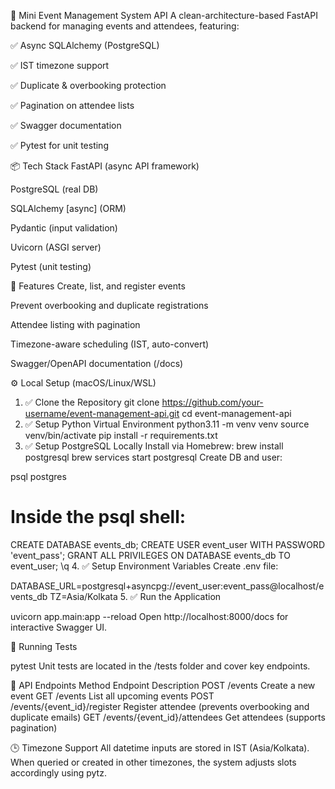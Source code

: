 🧪 Mini Event Management System API
A clean-architecture-based FastAPI backend for managing events and attendees, featuring:

✅ Async SQLAlchemy (PostgreSQL)

✅ IST timezone support

✅ Duplicate & overbooking protection

✅ Pagination on attendee lists

✅ Swagger documentation

✅ Pytest for unit testing

📦 Tech Stack
FastAPI (async API framework)

PostgreSQL (real DB)

SQLAlchemy [async] (ORM)

Pydantic (input validation)

Uvicorn (ASGI server)

Pytest (unit testing)

🚀 Features
Create, list, and register events

Prevent overbooking and duplicate registrations

Attendee listing with pagination

Timezone-aware scheduling (IST, auto-convert)

Swagger/OpenAPI documentation (/docs)

⚙️ Local Setup (macOS/Linux/WSL)
1. ✅ Clone the Repository
git clone https://github.com/your-username/event-management-api.git
cd event-management-api
2. ✅ Setup Python Virtual Environment
python3.11 -m venv venv
source venv/bin/activate
pip install -r requirements.txt
3. ✅ Setup PostgreSQL Locally
Install via Homebrew:
brew install postgresql
brew services start postgresql
Create DB and user:

psql postgres
# Inside the psql shell:
CREATE DATABASE events_db;
CREATE USER event_user WITH PASSWORD 'event_pass';
GRANT ALL PRIVILEGES ON DATABASE events_db TO event_user;
\q
4. ✅ Setup Environment Variables
Create .env file:


DATABASE_URL=postgresql+asyncpg://event_user:event_pass@localhost/events_db
TZ=Asia/Kolkata
5. ✅ Run the Application

uvicorn app.main:app --reload
Open http://localhost:8000/docs for interactive Swagger UI.

🧪 Running Tests

pytest
Unit tests are located in the /tests folder and cover key endpoints.

📘 API Endpoints
Method	Endpoint	Description
POST	/events	Create a new event
GET	/events	List all upcoming events
POST	/events/{event_id}/register	Register attendee (prevents overbooking and duplicate emails)
GET	/events/{event_id}/attendees	Get attendees (supports pagination)

🕒 Timezone Support
All datetime inputs are stored in IST (Asia/Kolkata). When queried or created in other timezones, the system adjusts slots accordingly using pytz.

